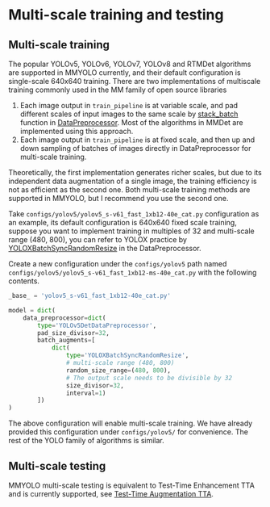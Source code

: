 # Multi-scale training and testing

## Multi-scale training

The popular YOLOv5, YOLOv6, YOLOv7, YOLOv8 and RTMDet algorithms are supported in MMYOLO currently, and their default configuration is single-scale 640x640 training. There are two implementations of multiscale training commonly used in the MM family of open source libraries

1. Each image output in `train_pipeline` is at variable scale, and pad different scales of input images to the same scale by [stack_batch](https://github.com/open-mmlab/mmengine/blob/main/mmengine/model/base_model/data_preprocessor.py#L260) function in [DataPreprocessor](https://github.com/open-mmlab/mmdetection/blob/3.x/mmdet/models/data_preprocessors/data_preprocessor.py). Most of the algorithms in MMDet are implemented using this approach.
2. Each image output in `train_pipeline` is at fixed scale, and then up and down sampling of batches of images directly in DataPreprocessor for multi-scale training.

Theoretically, the first implementation generates richer scales, but due to its independent data augmentation of a single image, the training efficiency is not as efficient as the second one. Both multi-scale training methods are supported in MMYOLO, but I recommend you use the second one.

Take `configs/yolov5/yolov5_s-v61_fast_1xb12-40e_cat.py` configuration as an example, its default configuration is 640x640 fixed scale training, suppose you want to implement training in multiples of 32 and multi-scale range (480, 800), you can refer to YOLOX practice by [YOLOXBatchSyncRandomResize](https://github.com/open-mmlab/mmyolo/blob/main/mmyolo/models/data_preprocessors/data_preprocessor.py#L20) in the DataPreprocessor.

Create a new configuration under the `configs/yolov5` path named `configs/yolov5/yolov5_s-v61_fast_1xb12-ms-40e_cat.py` with the following contents.

```python
_base_ = 'yolov5_s-v61_fast_1xb12-40e_cat.py'

model = dict(
    data_preprocessor=dict(
        type='YOLOv5DetDataPreprocessor',
        pad_size_divisor=32,
        batch_augments=[
            dict(
                type='YOLOXBatchSyncRandomResize',
                # multi-scale range (480, 800)
                random_size_range=(480, 800),
                # The output scale needs to be divisible by 32
                size_divisor=32,
                interval=1)
        ])
)
```

The above configuration will enable multi-scale training. We have already provided this configuration under `configs/yolov5/` for convenience. The rest of the YOLO family of algorithms is similar.

## Multi-scale testing

MMYOLO multi-scale testing is equivalent to Test-Time Enhancement TTA and is currently supported, see [Test-Time Augmentation TTA](./tta.md).
